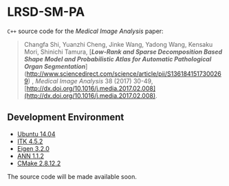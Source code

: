 # LRSD-SM-PA

`C++` source code for the *Medical Image Analysis* paper:

>Changfa Shi, Yuanzhi Cheng, Jinke Wang, Yadong Wang, Kensaku Mori, Shinichi Tamura, 
[***Low-Rank and Sparse Decomposition Based Shape Model and Probabilistic Atlas for Automatic Pathological Organ Segmentation***]
(http://www.sciencedirect.com/science/article/pii/S1361841517300269)
, *Medical Image Analysis* 38 (2017) 30-49,  [http://dx.doi.org/10.1016/j.media.2017.02.008](http://dx.doi.org/10.1016/j.media.2017.02.008).

## Development Environment
* [Ubuntu 14.04](http://releases.ubuntu.com/14.04/)
* [ITK 4.5.2](http://www.itk.org/ITK/resources/legacy_releases.html) 
* [Eigen 3.2.0](http://eigen.tuxfamily.org/index.php?title=3.0)
* [ANN 1.1.2](http://www.cs.umd.edu/~mount/ANN/)
* [CMake 2.8.12.2](https://cmake.org)


The source code will be made available soon.
